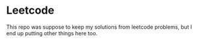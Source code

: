 # Leetcode

This repo was suppose to keep my solutions from leetcode problems, but I end up putting other things
here too. 
